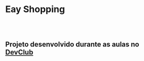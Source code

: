 <h1>Eay Shopping</h1>
<br>
<br>
<h2>Projeto desenvolvido durante as aulas no <a href="https://aulas.devclub.com.br/m/courses">DevClub</a></h2>
